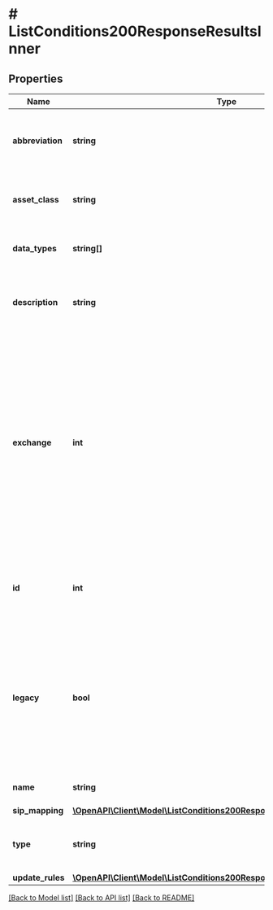 # # ListConditions200ResponseResultsInner

## Properties

Name | Type | Description | Notes
------------ | ------------- | ------------- | -------------
**abbreviation** | **string** | A commonly-used abbreviation for this condition. | [optional]
**asset_class** | **string** | An identifier for a group of similar financial instruments. |
**data_types** | **string[]** | Data types that this condition applies to. |
**description** | **string** | A short description of the semantics of this condition. | [optional]
**exchange** | **int** | If present, mapping this condition from a Polygon.io code to a SIP symbol depends on this attribute. In other words, data with this condition attached comes exclusively from the given exchange. | [optional]
**id** | **int** | An identifier used by Polygon.io for this condition. Unique per data type. |
**legacy** | **bool** | If true, this condition is from an old version of the SIPs&#39; specs and no longer is used. Other conditions may or may not reuse the same symbol as this one. | [optional]
**name** | **string** | The name of this condition. |
**sip_mapping** | [**\OpenAPI\Client\Model\ListConditions200ResponseResultsInnerSipMapping**](ListConditions200ResponseResultsInnerSipMapping.md) |  |
**type** | **string** | An identifier for a collection of related conditions. |
**update_rules** | [**\OpenAPI\Client\Model\ListConditions200ResponseResultsInnerUpdateRules**](ListConditions200ResponseResultsInnerUpdateRules.md) |  | [optional]

[[Back to Model list]](../../README.md#models) [[Back to API list]](../../README.md#endpoints) [[Back to README]](../../README.md)
